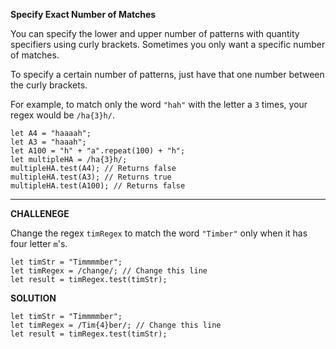 **Specify Exact Number of Matches**

You can specify the lower and upper number of patterns with quantity specifiers using curly brackets. Sometimes you only want a specific number of matches.

To specify a certain number of patterns, just have that one number between the curly brackets.

For example, to match only the word `"hah"` with the letter a `3` times, your regex would be `/ha{3}h/`.

```
let A4 = "haaaah";
let A3 = "haaah";
let A100 = "h" + "a".repeat(100) + "h";
let multipleHA = /ha{3}h/;
multipleHA.test(A4); // Returns false
multipleHA.test(A3); // Returns true
multipleHA.test(A100); // Returns false
```

---------------------

**CHALLENEGE**

Change the regex `timRegex` to match the word `"Timber"` only when it has four letter `m`'s.

```
let timStr = "Timmmmber";
let timRegex = /change/; // Change this line
let result = timRegex.test(timStr);

```

**SOLUTION**

```
let timStr = "Timmmmber";
let timRegex = /Tim{4}ber/; // Change this line
let result = timRegex.test(timStr);

```
